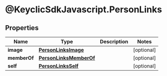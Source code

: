 # @KeyclicSdkJavascript.PersonLinks

## Properties
Name | Type | Description | Notes
------------ | ------------- | ------------- | -------------
**image** | [**PersonLinksImage**](PersonLinksImage.md) |  | [optional] 
**memberOf** | [**PersonLinksMemberOf**](PersonLinksMemberOf.md) |  | [optional] 
**self** | [**PersonLinksSelf**](PersonLinksSelf.md) |  | [optional] 


